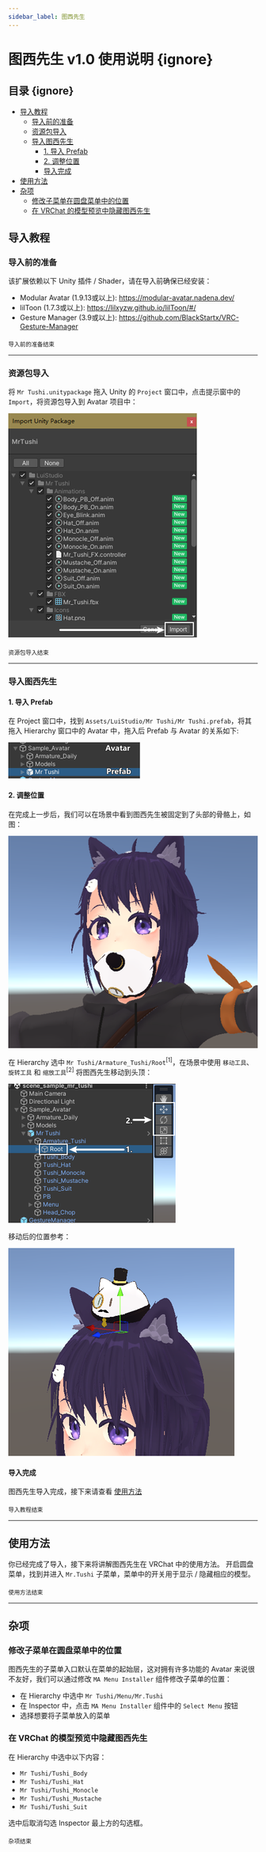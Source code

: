 ```yaml
---
sidebar_label: 图西先生
---
```


# 图西先生 v1.0 使用说明 {ignore}

## 目录 {ignore}

<!-- @import "[TOC]" {cmd="toc" depthFrom=1 depthTo=6 orderedList=false} -->

<!-- code_chunk_output -->

- [导入教程](#导入教程)
  - [导入前的准备](#导入前的准备)
  - [资源包导入](#资源包导入)
  - [导入图西先生](#导入图西先生)
    - [1. 导入 Prefab](#1-导入-prefab)
    - [2. 调整位置](#2-调整位置)
    - [导入完成](#导入完成)
- [使用方法](#使用方法)
- [杂项](#杂项)
  - [修改子菜单在圆盘菜单中的位置](#修改子菜单在圆盘菜单中的位置)
  - [在 VRChat 的模型预览中隐藏图西先生](#在-vrchat-的模型预览中隐藏图西先生)

<!-- /code_chunk_output -->

## 导入教程

### 导入前的准备

该扩展依赖以下 Unity 插件 / Shader，请在导入前确保已经安装：

- Modular Avatar (1.9.13或以上): https://modular-avatar.nadena.dev/
- lilToon (1.7.3或以上): https://lilxyzw.github.io/lilToon/#/
- Gesture Manager (3.9或以上): https://github.com/BlackStartx/VRC-Gesture-Manager

<sub>导入前的准备结束</sub>

---

### 资源包导入

将 `Mr Tushi.unitypackage` 拖入 Unity 的 `Project` 窗口中，点击提示窗中的 `Import`，将资源包导入到 Avatar 项目中：

![Import](./Assets/Import.png)

<sub>资源包导入结束</sub>

---

### 导入图西先生

#### 1. 导入 Prefab

在 Project 窗口中，找到 `Assets/LuiStudio/Mr Tushi/Mr Tushi.prefab`，将其拖入 Hierarchy 窗口中的 Avatar 中，拖入后 Prefab 与 Avatar 的关系如下:

![Prefab_In_Avatar](./Assets/Prefab_In_Avatar.png)

#### 2. 调整位置

在完成上一步后，我们可以在场景中看到图西先生被固定到了头部的骨骼上，如图：

![Tushi_Startup_Position](./Assets/Tushi_Startup_Position.png)

在 Hierarchy 选中 `Mr Tushi/Armature_Tushi/Root`<sup>[1]</sup>，在场景中使用 `移动工具`、`旋转工具` 和 `缩放工具`<sup>[2]</sup> 将图西先生移动到头顶：

![Adjust_Position](./Assets/Adjust_Position.png)

移动后的位置参考：

![Position_Example](./Assets/Position_Example.png)

#### 导入完成

图西先生导入完成，接下来请查看 [使用方法](#使用方法)

<sub>导入教程结束</sub>

---

## 使用方法

你已经完成了导入，接下来将讲解图西先生在 VRChat 中的使用方法。
开启圆盘菜单，找到并进入 `Mr.Tushi` 子菜单，菜单中的开关用于显示 / 隐藏相应的模型。

<sub>使用方法结束</sub>

---

## 杂项

### 修改子菜单在圆盘菜单中的位置

图西先生的子菜单入口默认在菜单的起始层，这对拥有许多功能的 Avatar 来说很不友好，我们可以通过修改 `MA Menu Installer` 组件修改子菜单的位置：

- 在 Hierarchy 中选中 `Mr Tushi/Menu/Mr.Tushi`
- 在 Inspector 中，点击 `MA Menu Installer` 组件中的 `Select Menu` 按钮
- 选择想要将子菜单放入的菜单

### 在 VRChat 的模型预览中隐藏图西先生

在 Hierarchy 中选中以下内容：

- `Mr Tushi/Tushi_Body`
- `Mr Tushi/Tushi_Hat`
- `Mr Tushi/Tushi_Monocle`
- `Mr Tushi/Tushi_Mustache`
- `Mr Tushi/Tushi_Suit`

选中后取消勾选 Inspector 最上方的勾选框。

<sub>杂项结束</sub>